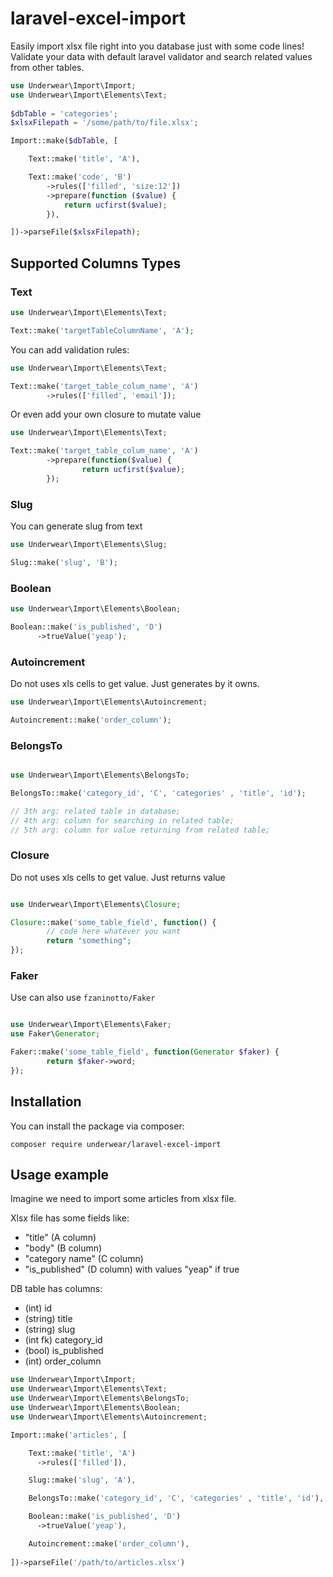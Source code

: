 # laravel-excel-import

Easily import xlsx file right into you database just with some code lines!
Validate your data with default laravel validator and search related values from other tables.

```php
use Underwear\Import\Import;
use Underwear\Import\Elements\Text;
        
$dbTable = 'categories';
$xlsxFilepath = '/some/path/to/file.xlsx';

Import::make($dbTable, [

    Text::make('title', 'A'),

    Text::make('code', 'B')
        ->rules(['filled', 'size:12'])
        ->prepare(function ($value) {
            return ucfirst($value);
        }),

])->parseFile($xlsxFilepath);
```

## Supported Columns Types
### Text
```php
use Underwear\Import\Elements\Text;

Text::make('targetTableColumnName', 'A');
```

You can add validation rules:
```php
use Underwear\Import\Elements\Text;

Text::make('target_table_colum_name', 'A')
        ->rules(['filled', 'email']);
```

Or even add your own closure to mutate value
```php
use Underwear\Import\Elements\Text;

Text::make('target_table_colum_name', 'A')
        ->prepare(function($value) {
                return ucfirst($value);
        });
```
### Slug
You can generate slug from text

```php
use Underwear\Import\Elements\Slug;

Slug::make('slug', 'B');
```
### Boolean
```php
use Underwear\Import\Elements\Boolean;

Boolean::make('is_published', 'D')
      ->trueValue('yeap');
```
### Autoincrement
Do not uses xls cells to get value. Just generates by it owns.
```php
use Underwear\Import\Elements\Autoincrement;

Autoincrement::make('order_column');
```
### BelongsTo
```php

use Underwear\Import\Elements\BelongsTo;

BelongsTo::make('category_id', 'C', 'categories' , 'title', 'id');

// 3th arg: related table in database;
// 4th arg: column for searching in related table;
// 5th arg: column for value returning from related table;
```

### Closure
Do not uses xls cells to get value. Just returns value
```php

use Underwear\Import\Elements\Closure;

Closure::make('some_table_field', function() {
        // code here whatever you want
        return "something";
});
```

### Faker
Use can also use `fzaninotto/Faker`
```php

use Underwear\Import\Elements\Faker;
use Faker\Generator;

Faker::make('some_table_field', function(Generator $faker) {
        return $faker->word;
});

```


## Installation
You can install the package via composer:

```
composer require underwear/laravel-excel-import
```

## Usage example

Imagine we need to import some articles from xlsx file.

Xlsx file has some fields like:
*  "title" (A column)
*  "body" (B column)
*  "category name" (C column)
*  "is_published" (D column) with values "yeap" if true

DB table has columns:
*  (int) id
*  (string) title
*  (string) slug
*  (int fk) category_id
*  (bool) is_published
*  (int) order_column


```php
use Underwear\Import\Import;
use Underwear\Import\Elements\Text;
use Underwear\Import\Elements\BelongsTo;
use Underwear\Import\Elements\Boolean;
use Underwear\Import\Elements\Autoincrement;

Import::make('articles', [

    Text::make('title', 'A')
      ->rules(['filled']),

    Slug::make('slug', 'A'),

    BelongsTo::make('category_id', 'C', 'categories' , 'title', 'id'),

    Boolean::make('is_published', 'D')
      ->trueValue('yeap'),

    Autoincrement::make('order_column'),
  
])->parseFile('/path/to/articles.xlsx')

     
